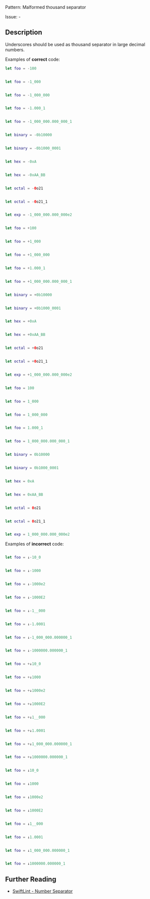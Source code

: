 Pattern: Malformed thousand separator

Issue: -

## Description

Underscores should be used as thousand separator in large decimal numbers.

Examples of **correct** code:
```swift
let foo = -100


let foo = -1_000


let foo = -1_000_000


let foo = -1.000_1


let foo = -1_000_000.000_000_1


let binary = -0b10000


let binary = -0b1000_0001


let hex = -0xA


let hex = -0xAA_BB


let octal = -0o21


let octal = -0o21_1


let exp = -1_000_000.000_000e2


let foo = +100


let foo = +1_000


let foo = +1_000_000


let foo = +1.000_1


let foo = +1_000_000.000_000_1


let binary = +0b10000


let binary = +0b1000_0001


let hex = +0xA


let hex = +0xAA_BB


let octal = +0o21


let octal = +0o21_1


let exp = +1_000_000.000_000e2


let foo = 100


let foo = 1_000


let foo = 1_000_000


let foo = 1.000_1


let foo = 1_000_000.000_000_1


let binary = 0b10000


let binary = 0b1000_0001


let hex = 0xA


let hex = 0xAA_BB


let octal = 0o21


let octal = 0o21_1


let exp = 1_000_000.000_000e2

```
Examples of **incorrect** code:
```swift

let foo = ↓-10_0


let foo = ↓-1000


let foo = ↓-1000e2


let foo = ↓-1000E2


let foo = ↓-1__000


let foo = ↓-1.0001


let foo = ↓-1_000_000.000000_1


let foo = ↓-1000000.000000_1


let foo = +↓10_0


let foo = +↓1000


let foo = +↓1000e2


let foo = +↓1000E2


let foo = +↓1__000


let foo = +↓1.0001


let foo = +↓1_000_000.000000_1


let foo = +↓1000000.000000_1


let foo = ↓10_0


let foo = ↓1000


let foo = ↓1000e2


let foo = ↓1000E2


let foo = ↓1__000


let foo = ↓1.0001


let foo = ↓1_000_000.000000_1


let foo = ↓1000000.000000_1

```

## Further Reading

* [SwiftLint - Number Separator](https://github.com/realm/SwiftLint/blob/master/Rules.md#number-separator)